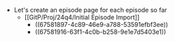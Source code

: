 - Let's create an episode page for each episode so far
	- [[GitP/Proj/24q4/Initial Episode Import]]
		- ((67581897-4c89-46e9-a788-53591efbf3ee))
		- ((67581916-63f1-4c0b-b258-9e1e7d5403e1))